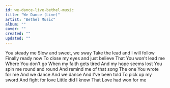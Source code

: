 ```yaml
---
id: we-dance-live-bethel-music
title: "We Dance (Live)"
artist: "Bethel Music"
album: ""
cover: ""
created: ""
updated: ""
---
```


You steady me
Slow and sweet, we sway
Take the lead and I will follow
Finally ready now
To close my eyes and just believe
That You won't lead me
Where You don't go
When my faith gets tired
And my hope seems lost
You spin me round and round
And remind me of that song
The one You wrote for me
And we dance
And we dance
And I've been told
To pick up my sword
And fight for love
Little did I know
That Love had won for me